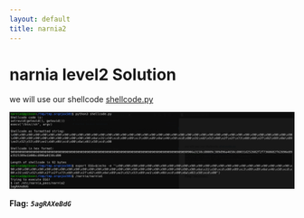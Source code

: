 ```yaml
---
layout: default
title: narnia2
---
```


# narnia level2 Solution

we will use our shellcode [shellcode.py](./general/shellcode.py)



![alt text](./images/level2.png)


**Flag:** ***`5agRAXeBdG`*** 
